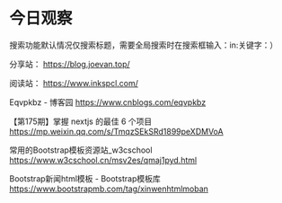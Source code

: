 # 今日观察

搜索功能默认情况仅搜索标题，需要全局搜索时在搜索框输入：in:关键字：）  

分享站： https://blog.joevan.top/  

阅读站： https://www.inkspcl.com/  

Eqvpkbz - 博客园  https://www.cnblogs.com/eqvpkbz  

【第175期】掌握 nextjs 的最佳 6 个项目  https://mp.weixin.qq.com/s/TmqzSEkSRd1899peXDMVoA  

常用的Bootstrap模板资源站_w3cschool  https://www.w3cschool.cn/msv2es/qmaj1pyd.html  

Bootstrap新闻html模板 - Bootstrap模板库  https://www.bootstrapmb.com/tag/xinwenhtmlmoban  
